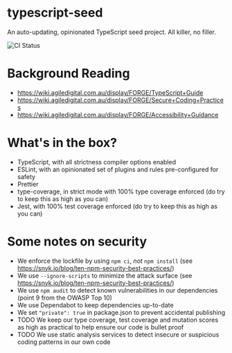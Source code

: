 typescript-seed
===============

An auto-updating, opinionated TypeScript seed project. All killer, no filler.

![CI Status](https://github.com/agiledigital-labs/typescript-seed/actions/workflows/node.js.yml/badge.svg)

Background Reading
==================

* https://wiki.agiledigital.com.au/display/FORGE/TypeScript+Guide
* https://wiki.agiledigital.com.au/display/FORGE/Secure+Coding+Practices
* https://wiki.agiledigital.com.au/display/FORGE/Accessibility+Guidance

What's in the box?
==================

* TypeScript, with all strictness compiler options enabled
* ESLint, with an opinionated set of plugins and rules pre-configured for safety
* Prettier
* type-coverage, in strict mode with 100% type coverage enforced (do try to keep this as high as you can)
* Jest, with 100% test coverage enforced (do try to keep this as high as you can)

Some notes on security
======================

* We enforce the lockfile by using `npm ci`, _not_ `npm install` (see https://snyk.io/blog/ten-npm-security-best-practices/)
* We use `--ignore-scripts` to minimize the attack surface (see https://snyk.io/blog/ten-npm-security-best-practices/)
* We use `npm audit` to detect known vulnerabilities in our dependencies (point 9 from the OWASP Top 10)
* We use Dependabot to keep dependencies up-to-date
* We set `"private": true` in package.json to prevent accidental publishing
* TODO We keep our type coverage, test coverage and mutation scores as high as practical to help ensure our code is bullet proof
* TODO We use static analysis services to detect insecure or suspicious coding patterns in our own code
